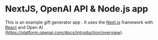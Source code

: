 # NextJS, OpenAI API & Node.js app

This is an example gift generator app . It uses the [Next.js](https://nextjs.org/) framework with [React](https://reactjs.org/) and Open AI (https://platform.openai.com/docs/introduction/overview).
